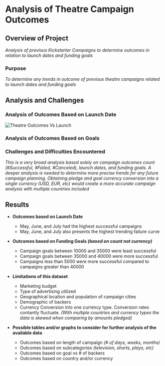 # Analysis of Theatre Campaign Outcomes

## Overview of Project
*Analysis of previous Kickstarter Campaigns to determine outcomes in relation to launch dates and funding goals* 

### Purpose
*To determine any trends in outcome of previous theatre campaigns related to launch dates and funding goals*

## Analysis and Challenges

### Analysis of Outcomes Based on Launch Date
![Theatre Outcomes Vs Launch](https://user-images.githubusercontent.com/88911655/134045281-f17115f7-0d30-43ed-8ff6-ba78d44f7a20.png)


### Analysis of Outcomes Based on Goals



### Challenges and Difficulties Encountered
*This is a very broad analysis based solely on campaign outcomes count *(#Successful, #Failed, #Canceled)*, launch dates, and funding goals.  A deeper analysis is needed to determine more precise trends for any future campaign planning. 
Obtaining pledge and goal currency conversion into a single currency (USD, EUR, etc) would create a more accurate campaign analysis with multiple countries included*

## Results

- **Outcomes based on Launch Date**
  - May, June, and July had the highest successful campaigns
  - May, June, and July also presents the highest trending failure curve

- **Outcomes based on Funding Goals *(based on count not currency)***
  - Campaign goals between 10000 and 35000 were least successful
  - Campaign goals between 35000 and 40000 were more successful
  - Campaigns less than 5000 were more successful compared to campaigns greater than 40000 
  
- **Limitations of this dataset**
  - Marketing budget
  - Type of advertising utilized
  - Geographical location and population of campaign cities
  - Demographic of backers
  - Currency Conversion into one currency type. Conversion rates contantly fluctuate.  *(With multiple countries and currency types the data is skewed when comparing by amounts pledged)*   

- **Possible tables and/or graphs to consider for further analysis of the available data**
  - Outcomes based on length of campaign *(# of days, weeks, months)*
  - Outcomes based on subcategories *(television, shorts, plays, etc)*
  - Outcomes based on goal vs # of backers
  - Outcomes based on country and/or currency
      
